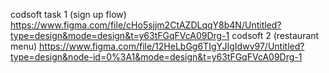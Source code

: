codsoft task 1 (sign up flow)
https://www.figma.com/file/cHo5sjjm2CtAZDLqqY8b4N/Untitled?type=design&mode=design&t=y63tFGqFVcA09Drg-1
codsoft 2 (restaurant menu)
https://www.figma.com/file/12HeLbGg6TIgYJIgIdwv97/Untitled?type=design&node-id=0%3A1&mode=design&t=y63tFGqFVcA09Drg-1
